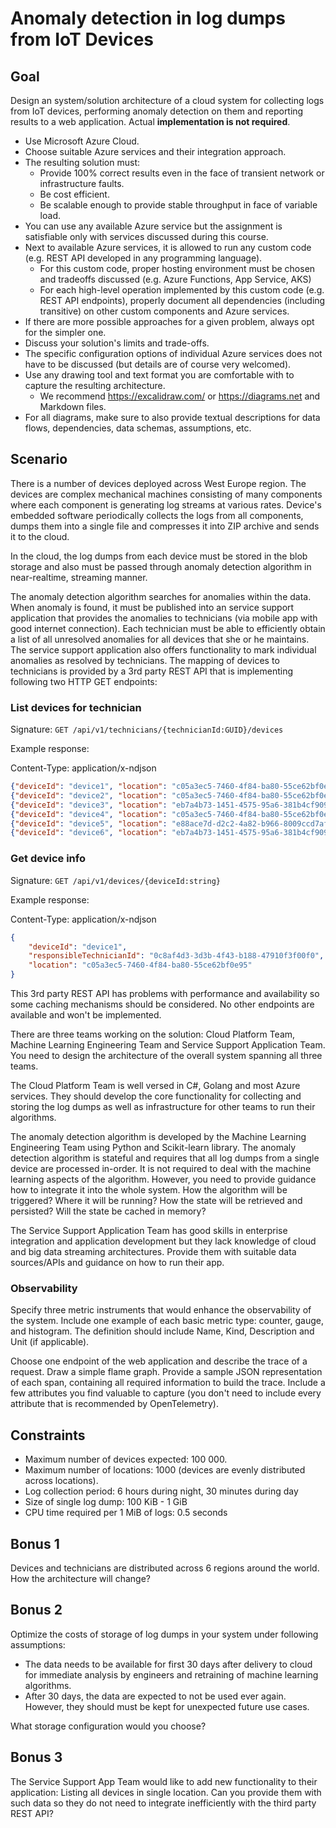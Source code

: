 # Anomaly detection in log dumps from IoT Devices

## Goal

Design an system/solution architecture of a cloud system for collecting logs from IoT devices, performing anomaly detection on them and reporting results to a web application. Actual **implementation is not required**.

* Use Microsoft Azure Cloud.
* Choose suitable Azure services and their integration approach.
* The resulting solution must:
    * Provide 100% correct results even in the face of transient network or infrastructure faults.
    * Be cost efficient.
    * Be scalable enough to provide stable throughput in face of variable load.
* You can use any available Azure service but the assignment is satisfiable only with services discussed during this course.
* Next to available Azure services, it is allowed to run any custom code (e.g. REST API developed in any programming language).
    * For this custom code, proper hosting environment must be chosen and tradeoffs discussed (e.g. Azure Functions, App Service, AKS)
    * For each high-level operation implemented by this custom code (e.g. REST API endpoints), properly document all dependencies (including transitive) on other custom components and Azure services.
* If there are more possible approaches for a given problem, always opt for the simpler one.
* Discuss your solution's limits and trade-offs.
* The specific configuration options of individual Azure services does not have to be discussed (but details are of course very welcomed).
* Use any drawing tool and text format you are comfortable with to capture the resulting architecture.
    * We recommend https://excalidraw.com/ or https://diagrams.net and Markdown files.
* For all diagrams, make sure to also provide textual descriptions for data flows, dependencies, data schemas, assumptions, etc.

## Scenario

There is a number of devices deployed across West Europe region. The devices are complex mechanical machines consisting of many components where each component is generating log streams at various rates. Device's embedded software periodically collects the logs from all components, dumps them into a single file and compresses it into ZIP archive and sends it to the cloud.

In the cloud, the log dumps from each device must be stored in the blob storage and also must be passed through anomaly detection algorithm in near-realtime, streaming manner.
 
The anomaly detection algorithm searches for anomalies within the data. When anomaly is found, it must be published into an service support application that provides the anomalies to technicians (via mobile app with good internet connection). Each technician must be able to efficiently obtain a list of all unresolved anomalies for all devices that she or he maintains. The service support application also offers functionality to mark individual anomalies as resolved by technicians. The mapping of devices to technicians is provided by a 3rd party REST API that is implementing following two HTTP GET endpoints:


### List devices for technician

Signature: `GET /api/v1/technicians/{technicianId:GUID}/devices`

Example response:

Content-Type: application/x-ndjson

```json
{"deviceId": "device1", "location": "c05a3ec5-7460-4f84-ba80-55ce62bf0e95"}
{"deviceId": "device2", "location": "c05a3ec5-7460-4f84-ba80-55ce62bf0e95"}
{"deviceId": "device3", "location": "eb7a4b73-1451-4575-95a6-381b4cf90942"}
{"deviceId": "device4", "location": "c05a3ec5-7460-4f84-ba80-55ce62bf0e95"}
{"deviceId": "device5", "location": "e88ace7d-d2c2-4a82-b966-8009ccd7afa5"}
{"deviceId": "device6", "location": "eb7a4b73-1451-4575-95a6-381b4cf90942"}
```

### Get device info

Signature: `GET /api/v1/devices/{deviceId:string}`

Example response:

Content-Type: application/x-ndjson

```json
{
    "deviceId": "device1",
    "responsibleTechnicianId": "0c8af4d3-3d3b-4f43-b188-47910f3f00f0",
    "location": "c05a3ec5-7460-4f84-ba80-55ce62bf0e95"
}
```

This 3rd party REST API has problems with performance and availability so some caching mechanisms should be considered. No other endpoints are available and won't be implemented.

There are three teams working on the solution: Cloud Platform Team, Machine Learning Engineering Team and Service Support Application Team. You need to design the architecture of the overall system spanning all three teams.

The Cloud Platform Team is well versed in C#, Golang and most Azure services. They should develop the core functionality for collecting and storing the log dumps as well as infrastructure for other teams to run their algorithms.

The anomaly detection algorithm is developed by the Machine Learning Engineering Team using Python and Scikit-learn library. The anomaly detection algorithm is stateful and requires that all log dumps from a single device are processed in-order. It is not required to deal with the machine learning aspects of the algorithm. However, you need to provide guidance how to integrate it into the whole system. How the algorithm will be triggered? Where it will be running? How the state will be retrieved and persisted? Will the state be cached in memory?  

The Service Support Application Team has good skills in enterprise integration and application development but they lack knowledge of cloud and big data streaming architectures. Provide them with suitable data sources/APIs and guidance on how to run their app.

### Observability

Specify three metric instruments that would enhance the observability of the system. Include one example of each basic metric type: counter, gauge, and histogram. The definition should include Name, Kind, Description and Unit (if applicable).

Choose one endpoint of the web application and describe the trace of a request. Draw a simple flame graph. Provide a sample JSON representation of each span, containing all required information to build the trace. Include a few attributes you find valuable to capture (you don't need to include every attribute that is recommended by OpenTelemetry).

## Constraints

* Maximum number of devices expected: 100 000.
* Maximum number of locations: 1000 (devices are evenly distributed across locations).
* Log collection period: 6 hours during night, 30 minutes during day
* Size of single log dump: 100 KiB - 1 GiB
* CPU time required per 1 MiB of logs: 0.5 seconds

## Bonus 1

Devices and technicians are distributed across 6 regions around the world. How the architecture will change?

## Bonus 2

Optimize the costs of storage of log dumps in your system under following assumptions:

* The data needs to be available for first 30 days after delivery to cloud for immediate analysis by engineers and retraining of machine learning algorithms.
* After 30 days, the data are expected to not be used ever again. However, they should must be kept for unexpected future use cases.

What storage configuration would you choose?

## Bonus 3

The Service Support App Team would like to add new functionality to their application: Listing all devices in single location. Can you provide them with such data so they do not need to integrate inefficiently with the third party REST API?

